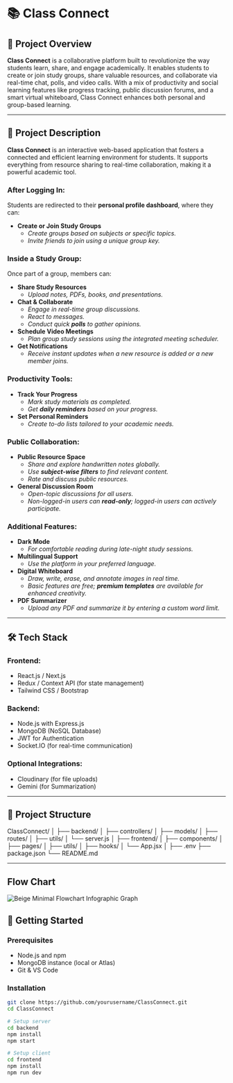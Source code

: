 # 📚 Class Connect

## 🧾 Project Overview
**Class Connect** is a collaborative platform built to revolutionize the way students learn, share, and engage academically. It enables students to create or join study groups, share valuable resources, and collaborate via real-time chat, polls, and video calls. With a mix of productivity and social learning features like progress tracking, public discussion forums, and a smart virtual whiteboard, Class Connect enhances both personal and group-based learning.

---

## 📄 Project Description

**Class Connect** is an interactive web-based application that fosters a connected and efficient learning environment for students. It supports everything from resource sharing to real-time collaboration, making it a powerful academic tool.

### After Logging In: 
Students are redirected to their **personal profile dashboard**, where they can:
- **Create or Join Study Groups**
  - *Create groups based on subjects or specific topics.*
  - *Invite friends to join using a unique group key.*

### Inside a Study Group:
Once part of a group, members can:
- **Share Study Resources**
  - *Upload notes, PDFs, books, and presentations.*
- **Chat & Collaborate**
  - *Engage in real-time group discussions.*
  - *React to messages.*
  - *Conduct quick **polls** to gather opinions.*
- **Schedule Video Meetings**
  - *Plan group study sessions using the integrated meeting scheduler.*
- **Get Notifications**
  - *Receive instant updates when a new resource is added or a new member joins.*

### Productivity Tools:
- **Track Your Progress**
  - *Mark study materials as completed.*
  - *Get **daily reminders** based on your progress.*
- **Set Personal Reminders**
  - *Create to-do lists tailored to your academic needs.*

### Public Collaboration:
- **Public Resource Space**
  - *Share and explore handwritten notes globally.*
  - *Use **subject-wise filters** to find relevant content.*
  - *Rate and discuss public resources.*
- **General Discussion Room**
  - *Open-topic discussions for all users.*
  - *Non-logged-in users can **read-only**; logged-in users can actively participate.*

### Additional Features:
- **Dark Mode**
  - *For comfortable reading during late-night study sessions.*
- **Multilingual Support**
  - *Use the platform in your preferred language.*
- **Digital Whiteboard**
  - *Draw, write, erase, and annotate images in real time.*
  - *Basic features are free; **premium templates** are available for enhanced creativity.*
- **PDF Summarizer**
  - *Upload any PDF and summarize it by entering a custom word limit.*

---

## 🛠️ Tech Stack

### Frontend:
- React.js / Next.js
- Redux / Context API (for state management)
- Tailwind CSS / Bootstrap

### Backend:
- Node.js with Express.js
- MongoDB (NoSQL Database)
- JWT for Authentication
- Socket.IO (for real-time communication)

### Optional Integrations:
- Cloudinary (for file uploads)
- Gemini (for Summarization)

---

## 🧩 Project Structure

ClassConnect/
│
├── backend/
│   ├── controllers/
│   ├── models/
│   ├── routes/
│   ├── utils/
│   └── server.js
│
├── frontend/
│   ├── components/
│   ├── pages/
│   ├── utils/
│   ├── hooks/
│   └── App.jsx
│
├── .env
├── package.json
└── README.md



---

## Flow Chart

![Beige Minimal Flowchart Infographic Graph](https://github.com/user-attachments/assets/e27145a0-18ea-493d-b265-13c3c82d9963)


## 🚀 Getting Started

### Prerequisites

- Node.js and npm
- MongoDB instance (local or Atlas)
- Git & VS Code

### Installation

```bash
git clone https://github.com/yourusername/ClassConnect.git
cd ClassConnect

# Setup server
cd backend
npm install
npm start

# Setup client
cd frontend
npm install
npm run dev


